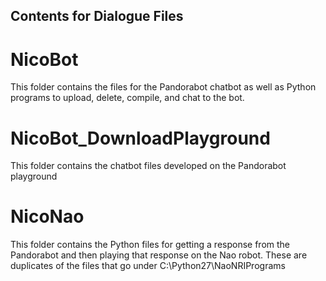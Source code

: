 ## Contents for Dialogue Files

# NicoBot

This folder contains the files for the Pandorabot chatbot as well as Python programs to upload, delete, compile, and chat to the bot.

# NicoBot_DownloadPlayground

This folder contains the chatbot files developed on the Pandorabot playground

# NicoNao

This folder contains the Python files for getting a response from the Pandorabot and then playing that response on the Nao robot. These are duplicates of the files that go under C:\Python27\NaoNRIPrograms
